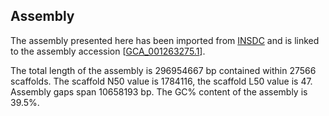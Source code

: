 **Assembly**
--------

The assembly presented here has been imported from [INSDC](http://www.insdc.org) and is linked to the assembly accession [[GCA\_001263275.1](http://www.ebi.ac.uk/ena/data/view/GCA_001263275.1)].

The total length of the assembly is 296954667 bp contained within 27566 scaffolds.
The scaffold N50 value is 1784116, the scaffold L50 value is 47.
Assembly gaps span 10658193 bp. The GC% content of the assembly is 39.5%.
